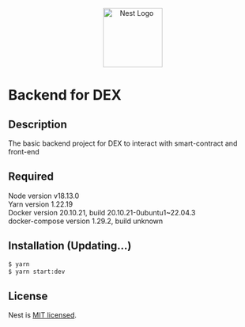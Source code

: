 <p align="center">
  <a href="http://nestjs.com/" target="blank"><img src="https://nestjs.com/img/logo-small.svg" width="120" alt="Nest Logo" /></a>
</p>

[circleci-image]: https://img.shields.io/circleci/build/github/nestjs/nest/master?token=abc123def456
[circleci-url]: https://circleci.com/gh/nestjs/nest

# Backend for DEX

## Description

The basic backend project for DEX to interact with smart-contract and front-end 

## Required
Node version v18.13.0 <br />
Yarn version 1.22.19 <br />
Docker version 20.10.21, build 20.10.21-0ubuntu1~22.04.3 <br/>
docker-compose version 1.29.2, build unknown

## Installation (Updating...)
```bash
$ yarn
$ yarn start:dev
```

## License

  Nest is [MIT licensed](https://github.com/nestjs/nest/blob/master/LICENSE).
